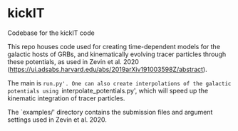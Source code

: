 # kickIT
Codebase for the kickIT code

This repo houses code used for creating time-dependent models for the galactic hosts of GRBs, and kinematically evolving tracer particles through these potentials, 
as used in Zevin et al. 2020 (https://ui.adsabs.harvard.edu/abs/2019arXiv191003598Z/abstract). 

The main is `run.py'. One can also create interpolations of the galactic potentials using `interpolate_potentials.py', which will speed up the kinematic 
integration of tracer particles. 

The `examples/' directory contains the submission files and argument settings used in Zevin et al. 2020. 
